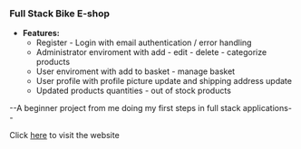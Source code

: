### **Full Stack Bike E-shop**

- **Features:**
  - Register - Login with email authentication / error handling
  - Administrator enviroment with add - edit - delete - categorize products
  - User enviroment with add to basket - manage basket
  - User profile with profile picture update and shipping address update
  - Updated products quantities - out of stock products

--A beginner project from me doing my first steps in full stack applications--

Click [here](https://full-stack-e-shop-client.vercel.app/) to visit the website
